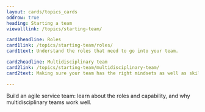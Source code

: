```yaml
---
layout: cards/topics_cards
oddrow: true
heading: Starting a team
viewalllink: /topics/starting-team/

card1headline: Roles
card1link: /topics/starting-team/roles/
card1text: Understand the roles that need to go into your team.

card2headline: Multidisciplinary team
card2link: /topics/starting-team/multidisciplinary-team/
card2text: Making sure your team has the right mindsets as well as skills.

---
```

Build an agile service team: learn about the roles and capability,
and why multidisciplinary teams work well.
